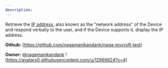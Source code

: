```yaml
---
description: 
---
```

Retrieve the [IP address](https://en.wikipedia.org/wiki/IP_address), also known as the "network address" of the Device and respond verbally to the user, and if the Device supports it, display the IP address.

**Github:** (https://github.com/nagamanikandank/naga-mycroft-test)

**Owner:** [@nagamanikandank](https://github.com/nagamanikandank) ![https://avatars0.githubusercontent.com/u/12969624?v=4]

